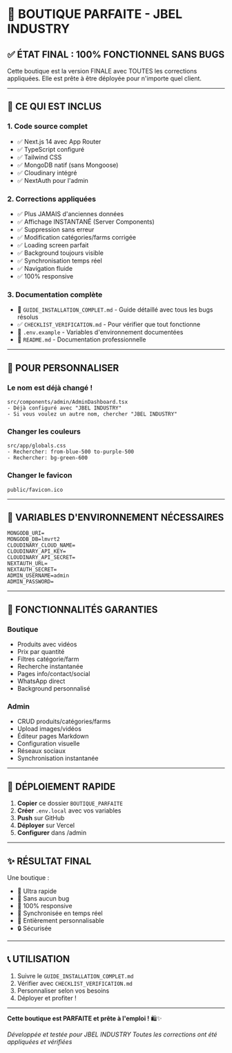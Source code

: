 # 🎯 BOUTIQUE PARFAITE - JBEL INDUSTRY

## ✅ ÉTAT FINAL : 100% FONCTIONNEL SANS BUGS

Cette boutique est la version FINALE avec TOUTES les corrections appliquées.
Elle est prête à être déployée pour n'importe quel client.

---

## 🚀 CE QUI EST INCLUS

### 1. Code source complet
- ✅ Next.js 14 avec App Router
- ✅ TypeScript configuré
- ✅ Tailwind CSS
- ✅ MongoDB natif (sans Mongoose)
- ✅ Cloudinary intégré
- ✅ NextAuth pour l'admin

### 2. Corrections appliquées
- ✅ Plus JAMAIS d'anciennes données
- ✅ Affichage INSTANTANÉ (Server Components)
- ✅ Suppression sans erreur
- ✅ Modification catégories/farms corrigée
- ✅ Loading screen parfait
- ✅ Background toujours visible
- ✅ Synchronisation temps réel
- ✅ Navigation fluide
- ✅ 100% responsive

### 3. Documentation complète
- 📖 `GUIDE_INSTALLATION_COMPLET.md` - Guide détaillé avec tous les bugs résolus
- ✅ `CHECKLIST_VERIFICATION.md` - Pour vérifier que tout fonctionne
- 🔧 `.env.example` - Variables d'environnement documentées
- 📄 `README.md` - Documentation professionnelle

---

## 🎨 POUR PERSONNALISER

### Le nom est déjà changé !
```
src/components/admin/AdminDashboard.tsx
- Déjà configuré avec "JBEL INDUSTRY"
- Si vous voulez un autre nom, chercher "JBEL INDUSTRY"
```

### Changer les couleurs
```
src/app/globals.css
- Rechercher: from-blue-500 to-purple-500
- Rechercher: bg-green-600
```

### Changer le favicon
```
public/favicon.ico
```

---

## 🔐 VARIABLES D'ENVIRONNEMENT NÉCESSAIRES

```env
MONGODB_URI=
MONGODB_DB=lmvrt2
CLOUDINARY_CLOUD_NAME=
CLOUDINARY_API_KEY=
CLOUDINARY_API_SECRET=
NEXTAUTH_URL=
NEXTAUTH_SECRET=
ADMIN_USERNAME=admin
ADMIN_PASSWORD=
```

---

## 📱 FONCTIONNALITÉS GARANTIES

### Boutique
- Produits avec vidéos
- Prix par quantité
- Filtres catégorie/farm
- Recherche instantanée
- Pages info/contact/social
- WhatsApp direct
- Background personnalisé

### Admin
- CRUD produits/catégories/farms
- Upload images/vidéos
- Éditeur pages Markdown
- Configuration visuelle
- Réseaux sociaux
- Synchronisation instantanée

---

## 🚀 DÉPLOIEMENT RAPIDE

1. **Copier** ce dossier `BOUTIQUE_PARFAITE`
2. **Créer** `.env.local` avec vos variables
3. **Push** sur GitHub
4. **Déployer** sur Vercel
5. **Configurer** dans /admin

---

## ✨ RÉSULTAT FINAL

Une boutique :
- 🚀 Ultra rapide
- 🐛 Sans aucun bug
- 📱 100% responsive
- 🔄 Synchronisée en temps réel
- 🎨 Entièrement personnalisable
- 🔒 Sécurisée

---

## 📞 UTILISATION

1. Suivre le `GUIDE_INSTALLATION_COMPLET.md`
2. Vérifier avec `CHECKLIST_VERIFICATION.md`
3. Personnaliser selon vos besoins
4. Déployer et profiter !

---

**Cette boutique est PARFAITE et prête à l'emploi !** 🛍️✨

*Développée et testée pour JBEL INDUSTRY*
*Toutes les corrections ont été appliquées et vérifiées*